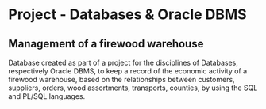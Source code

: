 # Project - Databases & Oracle DBMS
## Management of a firewood warehouse
Database created as part of a project for the disciplines of Databases, respectively Oracle DBMS, to keep a record of the economic activity of a firewood warehouse, based on the relationships between customers, suppliers, orders, wood assortments, transports, counties, by using the SQL and PL/SQL languages.
